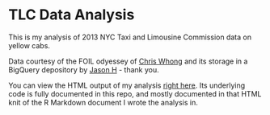 # TLC Data Analysis
This is my analysis of 2013 NYC Taxi and Limousine Commission data on yellow cabs.

Data courtesy of the FOIL odyessey of [Chris Whong](https://chriswhong.com/open-data/foil_nyc_taxi/) and its storage in a BigQuery depository by [Jason H](https://plus.google.com/+JasonHall-ImJasonH) - thank you.

You can view the HTML output of my analysis [right here](https://alexnpowers.com/wp-content/uploads/2018/10/tlc.html). Its underlying code is fully documented in this repo, and mostly documented in that HTML knit of the R Markdown document I wrote the analysis in.
